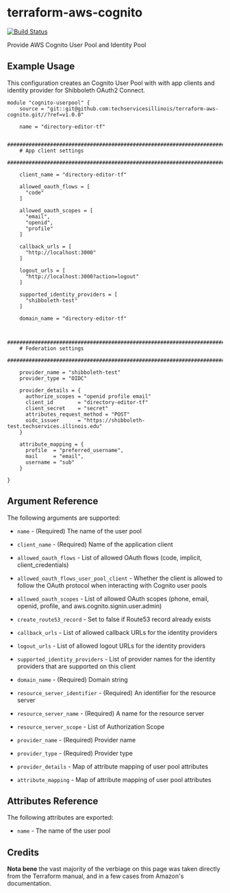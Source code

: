 # terraform-aws-cognito

[![Build Status](https://drone.techservices.illinois.edu/api/badges/techservicesillinois/terraform-aws-cognito/status.svg)](https://drone.techservices.illinois.edu/techservicesillinois/terraform-aws-cognito)

Provide AWS Cognito User Pool and Identity Pool 


Example Usage
-----------------

This configuration creates an Cognito User Pool with with app clients and identity provider for Shibboleth OAuth2 Connect.


```hcl
module "cognito-userpool" {
    source = "git::git@github.com:techservicesillinois/terraform-aws-cognito.git//?ref=v1.0.0"

    name = "directory-editor-tf"

    ##########################################################################
    # App client settings
    ##########################################################################

    client_name = "directory-editor-tf"

    allowed_oauth_flows = [
      "code"
    ]

    allowed_oauth_scopes = [
      "email", 
      "openid", 
      "profile"
    ]

    callback_urls = [
      "http://localhost:3000"
    ]

    logout_urls = [ 
      "http://localhost:3000?action=logout"
    ]

    supported_identity_providers = [
      "shibboleth-test"
    ]

    domain_name = "directory-editor-tf"


    ##########################################################################
    # Federation settings
    ##########################################################################

    provider_name = "shibboleth-test"
    provider_type = "OIDC"

    provider_details = {
      authorize_scopes = "openid profile email"
      client_id        = "directory-editor-tf"
      client_secret    = "secret"
      attributes_request_method = "POST"
      oidc_issuer      = "https://shibboleth-test.techservices.illinois.edu"
    }

    attribute_mapping = {
      profile  = "preferred_username",
      mail     = "email",
      username = "sub"
    }

}
```


Argument Reference
-----------------

The following arguments are supported:

* `name` - (Required) The name of the user pool

* `client_name` - (Required) Name of the application client

* `allowed_oauth_flows` - List of allowed OAuth flows (code, implicit, client_credentials)

* `allowed_oauth_flows_user_pool_client` - Whether the client is allowed to follow the OAuth protocol when interacting with Cognito user pools

* `allowed_oauth_scopes` - List of allowed OAuth scopes (phone, email, openid, profile, and aws.cognito.signin.user.admin)

* `create_route53_record` - Set to false if Route53 record already exists

* `callback_urls` - List of allowed callback URLs for the identity providers

* `logout_urls` - List of allowed logout URLs for the identity providers

* `supported_identity_providers` - List of provider names for the identity providers that are supported on this client

* `domain_name` - (Required) Domain string

* `resource_server_identifier` - (Required) An identifier for the resource server

* `resource_server_name` - (Required) A name for the resource server

* `resource_server_scope` - List of Authorization Scope

* `provider_name` - (Required) Provider name

* `provider_type` - (Required) Provider type

* `provider_details` -  Map of attribute mapping of user pool attributes

* `attribute_mapping` - Map of attribute mapping of user pool attributes



Attributes Reference
--------------------

The following attributes are exported:

* `name` - The name of the user pool

Credits
--------------------

**Nota bene** the vast majority of the verbiage on this page was
taken directly from the Terraform manual, and in a few cases from
Amazon's documentation.

